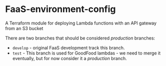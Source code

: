 # FaaS-environment-config
A Terraform module for deploying Lambda functions with an API gateway from an S3 bucket

There are two branches that should be considered *production* branches:

- `develop` - original FaaS development track this branch.
- `test` - This branch is used for GoodFood lambdas - we need to merge it eventually, but for now consider it a *production* branch.
